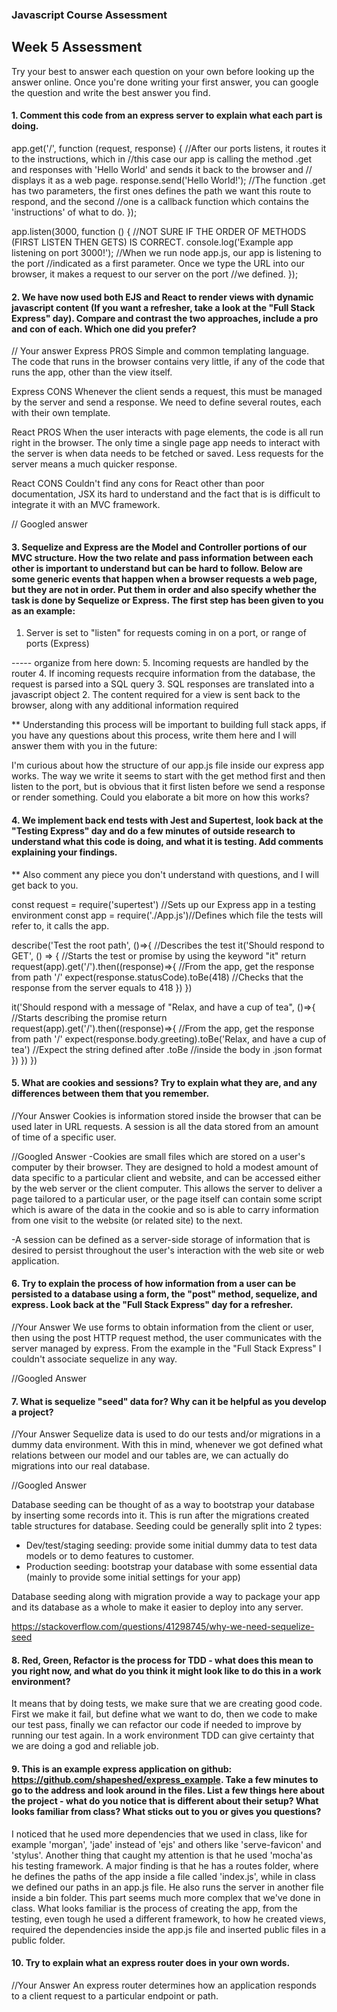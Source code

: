 ### Javascript Course Assessment

## Week 5 Assessment

Try your best to answer each question on your own before looking up the answer online. Once you're done writing your first answer, you can google the question and write the best answer you find.

#### 1. Comment this code from an express server to explain what each part is doing.

app.get('/', function (request, response) { //After our ports listens, it routes it to the instructions, which in //this case our app is calling the method .get and responses with 'Hello World' and sends it back to the browser and
// displays it as a web page.
 response.send('Hello World!');
//The function .get has two parameters, the first ones defines the path we want this route to respond, and the second //one is a callback function which contains the 'instructions' of what to do.
});

app.listen(3000, function () { //NOT SURE IF THE ORDER OF METHODS (FIRST LISTEN THEN GETS) IS CORRECT.
 console.log('Example app listening on port 3000!'); //When we run node app.js, our app is listening to the port
//indicated as a first parameter. Once we type the URL into our browser, it makes a request to our server on the port //we defined.
});



#### 2. We have now used both EJS and React to render views with dynamic javascript content (If you want a refresher, take a look at the "Full Stack Express" day). Compare and contrast the two approaches, include a pro and con of each. Which one did you prefer?

// Your answer
Express PROS
Simple and common templating language.
The code that runs in the browser contains very little, if any of the code that runs the app, other than the view itself.

Express CONS
Whenever the client sends a request, this must be managed by the server and send a response.
We need to define several routes, each with their own template.

React PROS
When the user interacts with page elements, the code is all run right in the browser. The only time a single page app needs to interact with the server is when data needs to be fetched or saved. Less requests for the server means a much quicker response.

React CONS
Couldn't find any cons for React other than poor documentation, JSX its hard to understand and the fact that is is difficult to integrate it with an MVC framework.

// Googled answer


#### 3. Sequelize and Express are the Model and Controller portions of our MVC structure. How the two relate and pass information between each other is important to understand but can be hard to follow. Below are some generic events that happen when a browser requests a web page, but they are not in order. Put them in order and also specify whether the task is done by Sequelize or Express. The first step has been given to you as an example:

1. Server is set to "listen" for requests coming in on a port, or range of ports (Express)

----- organize from here down:
5. Incoming requests are handled by the router
4. If incoming requests recquire information from the database, the request is parsed into a SQL query
3. SQL responses are translated into a javascript object
2. The content required for a view is sent back to the browser, along with any additional information required


** Understanding this process will be important to building full stack apps, if you have any questions about this process, write them here and I will answer them with you in the future:

I'm curious about how the structure of our app.js file inside our express app works. The way we write it seems to start with the get method first and then listen to the port, but is obvious that it first listen before we send a response or render something. Could you elaborate a bit more on how this works?


#### 4. We implement back end tests with Jest and Supertest, look back at the "Testing Express" day and do a few minutes of outside research to understand what this code is doing, and what it is testing. Add comments explaining your findings.

** Also comment any piece you don't understand with questions, and I will get back to you.


const request = require('supertest') //Sets up our Express app in a testing environment
const app = require('./App.js')//Defines which file the tests will refer to, it calls the app.

describe('Test the root path', ()=>{ //Describes the test
  it('Should respond to GET', () => { //Starts the test or promise by using the keyword "it"
    return request(app).get('/').then((response)=>{ //From the app, get the response from path '/'
      expect(response.statusCode).toBe(418) //Checks that the response from the server equals to 418
    })
  })

  it('Should respond with a message of "Relax, and have a cup of tea", ()=>{ //Starts describing the promise
    return request(app).get('/').then((response)=>{ //From the app, get the response from path '/'
      expect(response.body.greeting).toBe('Relax, and have a cup of tea') //Expect the string defined after .toBe
      //inside the body in .json format
    })
  })
})


#### 5. What are cookies and sessions? Try to explain what they are, and any differences between them that you remember.

//Your Answer
Cookies is information stored inside the browser that can be used later in URL requests. A session is all the data stored from an amount of time of a specific user.

 //Googled Answer
-Cookies are small files which are stored on a user's computer by their browser. They are designed to hold a modest amount of data specific to a particular client and website, and can be accessed either by the web server or the client computer. This allows the server to deliver a page tailored to a particular user, or the page itself can contain some script which is aware of the data in the cookie and so is able to carry information from one visit to the website (or related site) to the next.

-A session can be defined as a server-side storage of information that is desired to persist throughout the user's interaction with the web site or web application.

#### 6. Try to explain the process of how information from a user can be persisted to a database using a form, the "post" method, sequelize, and express.  Look back at the "Full Stack Express" day for a refresher.

 //Your Answer
We use forms to obtain information from the client or user, then using the post HTTP request method, the user communicates with the server managed by express. From the example in the "Full Stack Express" I couldn't associate sequelize in any way.

 //Googled Answer


 #### 7. What is sequelize "seed" data for? Why can it be helpful as you develop a project?

 //Your Answer
Sequelize data is used to do our tests and/or migrations in a dummy data environment. With this in mind, whenever we got defined what relations between our model and our tables are, we can actually do migrations into our real database.

 //Googled Answer

 Database seeding can be thought of as a way to bootstrap your database by inserting some records into it. This is run after the migrations created table structures for database.
 Seeding could be generally split into 2 types:
 - Dev/test/staging seeding: provide some initial dummy data to test data models or to demo features to customer.
 - Production seeding: bootstrap your database with some essential data (mainly to provide some initial settings for your app)

 Database seeding along with migration provide a way to package your app and its database as a whole to make it easier to deploy into any server.

https://stackoverflow.com/questions/41298745/why-we-need-sequelize-seed


 #### 8. Red, Green, Refactor is the process for TDD - what does this mean to you right now, and what do you think it might look like to do this in a work environment?
It means that by doing tests, we make sure that we are creating good code. First we make it fail, but define what we want to do, then we code to make our test pass, finally we can refactor our code if needed to improve by running our test again. In a work environment TDD can give certainty that we are doing a god and reliable job.

 #### 9. This is an example express application on github: https://github.com/shapeshed/express_example. Take a few minutes to go to the address and look around in the files. List a few things here about the project - what do you notice that is different about their setup? What looks familiar from class? What sticks out to you or gives you questions?
I noticed that he used more dependencies that we used in class, like for example 'morgan', 'jade' instead of 'ejs' and others like 'serve-favicon' and 'stylus'. Another thing that caught my attention is that he used 'mocha'as his testing framework. A major finding is that he has a routes folder, where he defines the paths of the app inside a file called 'index.js', while in class we defined our paths in an app.js file. He also runs the server in another file inside a bin folder. This part seems much more complex that we've done in class.
What looks familiar  is the process of creating the app, from the testing, even tough he used a different framework, to how he created views, required the dependencies inside the app.js file and inserted public files in a public folder.


#### 10.  Try to explain what an express router does in your own words.

 //Your Answer
An express router determines how an application responds to a client request to a particular endpoint or path.
